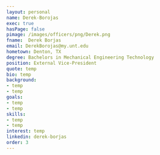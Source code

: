 ```yaml
---
layout: personal
name: Derek-Borojas
exec: true
hasPage: false
pimage: /images/officers/png/Derek.png
fname:  Derek Borjas
email: DerekBorojas@my.unt.edu
hometown: Denton, TX
degree: Bachelors in Mechanical Engineering Technology
position: External Vice-President
quote: temp
bio: temp
background: 
- temp
- temp
goals:
- temp
- temp
skills:
- temp
- temp
interest: temp
linkedin: derek-borjas
order: 3
---
```

